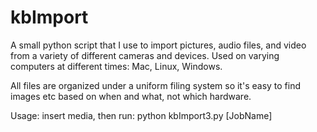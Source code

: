 kbImport
========

A small python script that I use to import pictures, audio files, and video from a variety of different cameras and devices. Used on varying computers at different times: Mac, Linux, Windows.

All files are organized under a uniform filing system so it's easy to find images etc based on when and what, not which hardware.

Usage: insert media, then run:
   python kbImport3.py [JobName]

